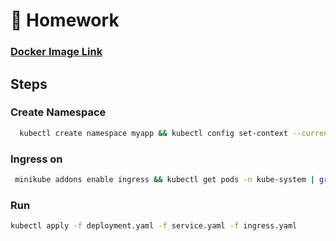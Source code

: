 # 🐻‍ Homework

###  [Docker Image Link](https://hub.docker.com/repository/docker/shamilkhan1/node_app)

## Steps

### Create Namespace
```sh
  kubectl create namespace myapp && kubectl config set-context --current --namespace=myapp
```

### Ingress on 
```sh
 minikube addons enable ingress && kubectl get pods -n kube-system | grep ingress
```

### Run
```sh
kubectl apply -f deployment.yaml -f service.yaml -f ingress.yaml
```
